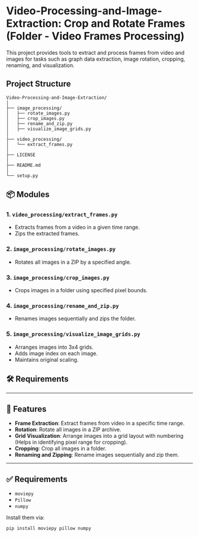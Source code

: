 # Video-Processing-and-Image-Extraction: Crop and Rotate Frames (Folder - Video Frames Processing)
This project provides tools to extract and process frames from video and images for tasks such as graph data extraction, image rotation, cropping, renaming, and visualization.

## Project Structure
```
Video-Processing-and-Image-Extraction/
│
├── image_processing/
│   ├── rotate_images.py
│   ├── crop_images.py
│   ├── rename_and_zip.py
│   ├── visualize_image_grids.py
│
├── video_processing/
│   └── extract_frames.py
│
├── LICENSE
│
├── README.md
│
└── setup.py
```

## 📦 Modules

### 1. `video_processing/extract_frames.py`
- Extracts frames from a video in a given time range.
- Zips the extracted frames.

### 2. `image_processing/rotate_images.py`
- Rotates all images in a ZIP by a specified angle.

### 3. `image_processing/crop_images.py`
- Crops images in a folder using specified pixel bounds.

### 4. `image_processing/rename_and_zip.py`
- Renames images sequentially and zips the folder.

### 5. `image_processing/visualize_image_grids.py`
- Arranges images into 3x4 grids.
- Adds image index on each image.
- Maintains original scaling.

## 🛠 Requirements
---

## 🚀 Features

- **Frame Extraction**: Extract frames from video in a specific time range.
- **Rotation**: Rotate all images in a ZIP archive.
- **Grid Visualization**: Arrange images into a grid layout with numbering (Helps in identifying pixel range for cropping).
- **Cropping**: Crop all images in a folder.
- **Renaming and Zipping**: Rename images sequentially and zip them.

---

## ✅ Requirements

- `moviepy`
- `Pillow`
- `numpy`

Install them via:

```bash
pip install moviepy pillow numpy

